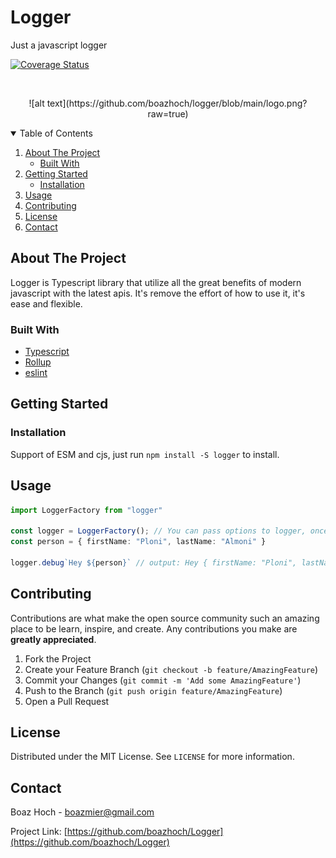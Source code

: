 # Logger
Just a javascript logger

[![Coverage Status](https://coveralls.io/repos/github/boazhoch/Logger/badge.svg?t=73ePoQ)](https://coveralls.io/github/boazhoch/Logger)


<!-- PROJECT LOGO -->
<br />
<p align="center">
  ![alt text](https://github.com/boazhoch/logger/blob/main/logo.png?raw=true)
</p>

<!-- TABLE OF CONTENTS -->
<details open="open">
  <summary>Table of Contents</summary>
  <ol>
    <li>
      <a href="#about-the-project">About The Project</a>
      <ul>
        <li><a href="#built-with">Built With</a></li>
      </ul>
    </li>
    <li>
      <a href="#getting-started">Getting Started</a>
      <ul>
        <li><a href="#installation">Installation</a></li>
      </ul>
    </li>
    <li><a href="#usage">Usage</a></li>
    <li><a href="#contributing">Contributing</a></li>
    <li><a href="#license">License</a></li>
    <li><a href="#contact">Contact</a></li>
  </ol>
</details>



<!-- ABOUT THE PROJECT -->
## About The Project

Logger is Typescript library that utilize all the great benefits of modern javascript with the latest apis.
It's remove the effort of how to use it, it's ease and flexible.

### Built With

* [Typescript](https://www.typescriptlang.org/)
* [Rollup](https://rollupjs.org/guide/en/)
* [eslint](https://eslint.org/)

<!-- GETTING STARTED -->
## Getting Started

### Installation

Support of ESM and cjs, just run `npm install -S logger` to install.


<!-- USAGE EXAMPLES -->
## Usage

```typescript
import LoggerFactory from "logger"

const logger = LoggerFactory(); // You can pass options to logger, once you initilize logger it will get the same instance back ( Logger is singleton ).
const person = { firstName: "Ploni", lastName: "Almoni" }
  
logger.debug`Hey ${person}` // output: Hey { firstName: "Ploni", lastName: "Almoni" }
```

<!-- CONTRIBUTING -->
## Contributing

Contributions are what make the open source community such an amazing place to be learn, inspire, and create. Any contributions you make are **greatly appreciated**.

1. Fork the Project
2. Create your Feature Branch (`git checkout -b feature/AmazingFeature`)
3. Commit your Changes (`git commit -m 'Add some AmazingFeature'`)
4. Push to the Branch (`git push origin feature/AmazingFeature`)
5. Open a Pull Request

<!-- LICENSE -->
## License

Distributed under the MIT License. See `LICENSE` for more information.



<!-- CONTACT -->
## Contact

Boaz Hoch - boazmier@gmail.com

Project Link: [https://github.com/boazhoch/Logger](https://github.com/boazhoch/Logger)
